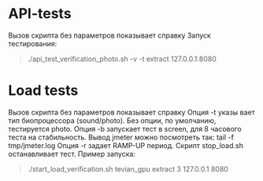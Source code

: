 # API-tests
Вызов скрипта без параметров показывает справку
Запуск тестирования:
> ./api_test_verification_photo.sh -v -t extract 127.0.0.1:8080


# Load tests
Вызов скрипта без параметров показывает справку
Опция -t указы вает тип биопроцессора (sound/photo). Без опции, по умолчанию, тестируется photo.
Опция -b запускает тест в screen, для 8 часового теста на стабильность. Вывод jmeter можно посмотреть так: tail -f tmp/jmeter.log
Опция -r задает RAMP-UP период.
Скрипт stop_load.sh останавливает тест.
Пример запуска:
> ./start_load_verification.sh tevian_gpu extract 3 127.0.0.1 8080
